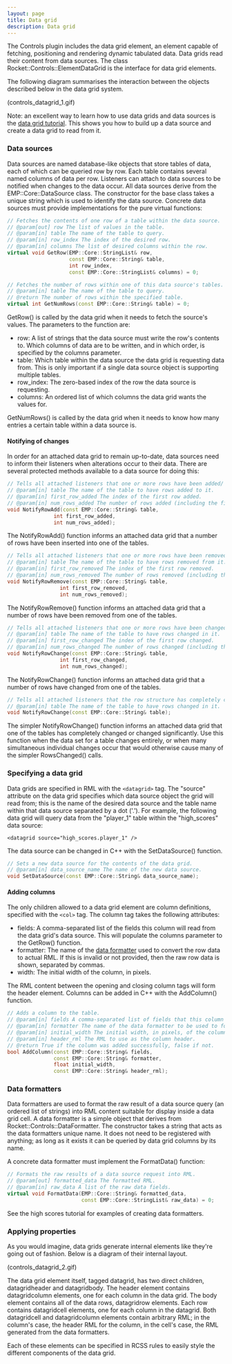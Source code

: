 ```yaml
---
layout: page
title: Data grid
description: Data grid
---
```


The Controls plugin includes the data grid element, an element capable of fetching, positioning and rendering dynamic tabulated data. Data grids read their content from data sources. The class Rocket::Controls::ElementDataGrid is the interface for data grid elements.

The following diagram summarises the interaction between the objects described below in the data grid system.

(controls_datagrid_1.gif)

Note: an excellent way to learn how to use data grids and data sources is the [data grid tutorial](../../tutorials/data_grid.html). This shows you how to build up a data source and create a data grid to read from it.

### Data sources

Data sources are named database-like objects that store tables of data, each of which can be queried row by row. Each table contains several named columns of data per row. Listeners can attach to data sources to be notified when changes to the data occur. All data sources derive from the EMP::Core::DataSource class. The constructor for the base class takes a unique string which is used to identify the data source. Concrete data sources must provide implementations for the pure virtual functions:

```cpp
// Fetches the contents of one row of a table within the data source.
// @param[out] row The list of values in the table.
// @param[in] table The name of the table to query.
// @param[in] row_index The index of the desired row.
// @param[in] columns The list of desired columns within the row.
virtual void GetRow(EMP::Core::StringList& row,
                    const EMP::Core::String& table,
                    int row_index,
                    const EMP::Core::StringList& columns) = 0;

// Fetches the number of rows within one of this data source's tables.
// @param[in] table The name of the table to query.
// @return The number of rows within the specified table.
virtual int GetNumRows(const EMP::Core::String& table) = 0;
```

GetRow() is called by the data grid when it needs to fetch the source's values. The parameters to the function are:

* row: A list of strings that the data source must write the row's contents to. Which columns of data are to be written, and in which order, is specified by the columns parameter.
* table: Which table within the data source the data grid is requesting data from. This is only important if a single data source object is supporting multiple tables.
* row_index: The zero-based index of the row the data source is requesting.
* columns: An ordered list of which columns the data grid wants the values for. 

GetNumRows() is called by the data grid when it needs to know how many entries a certain table within a data source is.

#### Notifying of changes

In order for an attached data grid to remain up-to-date, data sources need to inform their listeners when alterations occur to their data. There are several protected methods available to a data source for doing this:

```cpp
// Tells all attached listeners that one or more rows have been added/ to the data source.
// @param[in] table The name of the table to have rows added to it.
// @param[in] first_row_added The index of the first row added.
// @param[in] num_rows_added The number of rows added (including the first row).
void NotifyRowAdd(const EMP::Core::String& table,
               int first_row_added,
               int num_rows_added);
```

The NotifyRowAdd() function informs an attached data grid that a number of rows have been inserted into one of the tables.

```cpp
// Tells all attached listeners that one or more rows have been removed from the data source.
// @param[in] table The name of the table to have rows removed from it.
// @param[in] first_row_removed The index of the first row removed.
// @param[in] num_rows_removed The number of rows removed (including the first row).
void NotifyRowRemove(const EMP::Core::String& table,
                 int first_row_removed,
                 int num_rows_removed);
```

The NotifyRowRemove() function informs an attached data grid that a number of rows have been removed from one of the tables.

```cpp
// Tells all attached listeners that one or more rows have been changed in the data source.
// @param[in] table The name of the table to have rows changed in it.
// @param[in] first_row_changed The index of the first row changed.
// @param[in] num_rows_changed The number of rows changed (including the first row).
void NotifyRowChange(const EMP::Core::String& table,
                 int first_row_changed,
                 int num_rows_changed);
```

The NotifyRowChange() function informs an attached data grid that a number of rows have changed from one of the tables.

```cpp
// Tells all attached listeners that the row structure has completely changed in the data source.
// @param[in] table The name of the table to have rows changed in it.
void NotifyRowChange(const EMP::Core::String& table);
```

The simpler NotifyRowChange() function informs an attached data grid that one of the tables has completely changed or changed significantly. Use this function when the data set for a table changes entirely, or when many simultaneous individual changes occur that would otherwise cause many of the simpler RowsChanged() calls.

### Specifying a data grid

Data grids are specified in RML with the `<datagrid>` tag. The "source" attribute on the data grid specifies which data source object the grid will read from; this is the name of the desired data source and the table name within that data source separated by a dot ('.'). For example, the following data grid will query data from the "player_1" table within the "high_scores" data source:

```
<datagrid source="high_scores.player_1" />
```

The data source can be changed in C++ with the SetDataSource() function.

```cpp
// Sets a new data source for the contents of the data grid.
// @param[in] data_source_name The name of the new data source.
void SetDataSource(const EMP::Core::String& data_source_name);
```

#### Adding columns

The only children allowed to a data grid element are column definitions, specified with the `<col>` tag. The column tag takes the following attributes:

* fields: A comma-separated list of the fields this column will read from the data grid's data source. This will populate the columns parameter to the GetRow() function.
* formatter: The name of the [data formatter](#data-formatters) used to convert the row data to actual RML. If this is invalid or not provided, then the raw row data is shown, separated by commas.
* width: The initial width of the column, in pixels. 

The RML content between the opening and closing column tags will form the header element. Columns can be added in C++ with the AddColumn() function.

```cpp
// Adds a column to the table.
// @param[in] fields A comma-separated list of fields that this column reads from the data source.
// @param[in] formatter The name of the data formatter to be used to format the raw column data into RML.
// @param[in] initial_width The initial width, in pixels, of the column.
// @param[in] header_rml The RML to use as the column header.
// @return True if the column was added successfully, false if not.
bool AddColumn(const EMP::Core::String& fields,
               const EMP::Core::String& formatter,
               float initial_width,
               const EMP::Core::String& header_rml);
```

### Data formatters

Data formatters are used to format the raw result of a data source query (an ordered list of strings) into RML content suitable for display inside a data grid cell. A data formatter is a simple object that derives from Rocket::Controls::DataFormatter. The constructor takes a string that acts as the data formatters unique name. It does not need to be registered with anything; as long as it exists it can be queried by data grid columns by its name.

A concrete data formatter must implement the FormatData() function:

```cpp
// Formats the raw results of a data source request into RML.
// @param[out] formatted_data The formatted RML.
// @param[in] raw_data A list of the raw data fields.
virtual void FormatData(EMP::Core::String& formatted_data,
                        const EMP::Core::StringList& raw_data) = 0;
```

See the high scores tutorial for examples of creating data formatters.

### Applying properties

As you would imagine, data grids generate internal elements like they're going out of fashion. Below is a diagram of their internal layout.

(controls_datagrid_2.gif)

The data grid element itself, tagged datagrid, has two direct children, datagridheader and datagridbody. The header element contains datagridcolumn elements, one for each column in the data grid. The body element contains all of the data rows, datagridrow elements. Each row contains datagridcell elements, one for each column in the datagrid. Both datagridcell and datagridcolumn elements contain arbitrary RML; in the column's case, the header RML for the column, in the cell's case, the RML generated from the data formatters.

Each of these elements can be specified in RCSS rules to easily style the different components of the data grid. 